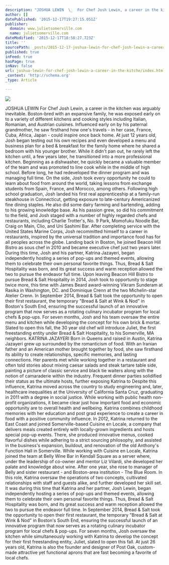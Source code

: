 ```yaml
---
description: "JOSHUA LEWIN  \_  For Chef Josh Lewin, a career in the kitchen was arguably inevitable.  Boston-bred with an expansive family, he was exposed early on to a varie"
author: []
datePublished: '2015-12-17T19:27:15.051Z'
publisher:
  domain: www.julietsomerville.com
  name: julietsomerville.com
dateModified: '2015-12-17T18:58:27.723Z'
title: ''
sourcePath: _posts/2015-12-17-joshua-lewin-for-chef-josh-lewin-a-career-in-the-kitche.md
published: true
inFeed: true
hasPage: true
inNav: false
url: joshua-lewin-for-chef-josh-lewin-a-career-in-the-kitche/index.html
_context: 'http://schema.org'
_type: Article

---
```

![](http://static1.squarespace.com/static/552c7cfee4b0ee19d27165fd/t/555241a9e4b0ff48240d6acc/1431454122228/?format=500w)

JOSHUA LEWIN   For Chef Josh Lewin, a career in the kitchen was arguably inevitable. Boston-bred with an expansive family, he was exposed early on to a variety of different kitchens and cooking styles including Italian, Romanian, and Austrian cuisines. Influenced early on by his paternal grandmother, he saw firsthand how one's travels - in her case, France, Cuba, Africa, Japan - could inspire once back home. At just 12 years old, Josh began testing out his own recipes and even developed a menu and business plan for a bed & breakfast for the family home where he shared a bedroom with his younger brother.  While it didn't pan out, he rarely left the kitchen until, a few years later, he transitioned into a more professional kitchen. Beginning as a dishwasher, he quickly became a valuable member of the team and was promoted to line cook while in the middle of high school. Before long, he had redeveloped the dinner program and was managing full time. On the side, Josh took every opportunity he could to learn about food from around the world, taking lessons from exchange students from Spain, France, and Morocco, among others. Following high school graduation, Josh landed his first real apprenticeship at a family-run steakhouse in Connecticut, getting exposure to late-century Americanized fine dining staples. He also did some dairy farming and bartending, adding to his growing knowledge base. As his passion grew, so did his commitment to the field, and Josh staged with a number of highly regarded chefs and restaurants, including Charlie Trotter's, No. 9 Park, Momofuku Noodle Bar, Craig on Main, Clio, and Uni Sashimi Bar. After completing service with the United States Marine Corps, Josh recommitted himself to a career in restaurants, inspired by the universal tradition and importance food has for all peoples across the globe. Landing back in Boston, he joined Beacon Hill Bistro as sous chef in 2010 and became executive chef just two years later. During this time, Josh and his partner, Katrina Jazayeri, began independently hosting a series of pop-ups and themed events, allowing them to celebrate their own personal favorite things. Thus, Bread & Salt Hospitality was born, and its great success and warm reception allowed the two to pursue the endeavor full time. Upon leaving Beacon Hill Bistro to pursue Bread & Salt Hospitality in 2014, Josh took to opportunity to stage twice more, this time with James Beard award-winning Vikram Sunderam at Rasika in Washington, DC. and Dominique Crenn at the two Michelin-star Atelier Crenn. In September 2014, Bread & Salt took the opportunity to open their first restaurant, the temporary "Bread & Salt at Wink & Nod" in Boston's South End, ensuring the successful launch of an innovative program that now serves as a rotating culinary incubator program for local chefs & pop-ups. For seven months, Josh and his team oversaw the entire menu and kitchen while developing the concept for his own brick & mortar. Slated to open this fall, the 30 year old chef will introduce Juliet, the first freestanding entity under Bread & Salt Hospitality, to his Somerville, MA neighbors. KATRINA JAZAYERI   Born in Queens and raised in Austin, Katrina Jazayeri grew up surrounded by the romanticism of food.  With an Iranian father and an American mother brought together by food, she saw firsthand its ability to create relationships, specific memories, and lasting connections. Her parents met while working together in a restaurant and often told stories about mixing caesar salads and steak tartare table side, painting a picture of classic service and black tie waiters along with the notion of camaraderie within the industry. Frequent dinner parties solidified their status as the ultimate hosts, further exposing Katrina to  Despite this influence, Katrina moved across the country to study engineering and, later, healthcare inequalities at the University of California Santa Cruz, graduating in 2011 with a degree in social justice.  While working with public health non-profit organizations, it became clear just how important food and economic opportunity are to overall health and wellbeing. Katrina combines childhood memories with her education and post grad experience to create a career in food with a positive community influence.  In 2012, Katrina returned to the East Coast and joined Somerville-based Cuisine en Locale, a company that delivers meals created entirely with locally-grown ingredients and hosts special pop-up events. There, she produced innovative menus, cooked flavorful dishes while adhering to a strict sourcing philosophy, and assisted in the business's expansion, buildout, and renovation of the old Anthony's  Function Hall in Somerville.  While working with Cuisine en Locale, Katrina joined the team at Belly Wine Bar in Kendall Square as a server where, under the leadership of co-owner and mentor Liz Vilardi, she developed her palate and knowledge about wine. After one year, she rose to manager of Belly and sister restaurant - and Boston-area institution - The Blue Room. In this role, Katrina oversaw the operations of two concepts, cultivated relationships with staff and guests alike, and further developed her skill set. It was during this time that Katrina and her partner, Josh Lewin, began independently hosting a series of pop-ups and themed events, allowing them to celebrate their own personal favorite things. Thus, Bread & Salt Hospitality was born, and its great success and warm reception allowed the two to pursue the endeavor full time.  In September 2014, Bread & Salt took the opportunity to open their first restaurant, the temporary "Bread & Salt at Wink & Nod" in Boston's South End, ensuring the successful launch of an innovative program that now serves as a rotating culinary incubator program for local chefs & pop-ups. For seven months, Josh oversaw the kitchen while simultaneously working with Katrina to develop the concept for their first freestanding entity, Juliet, slated to open this fall. At just 26 years old, Katrina is also the founder and designer of Post Oak, custom-made attractive yet functional aprons that are fast becoming a favorite of local chefs.